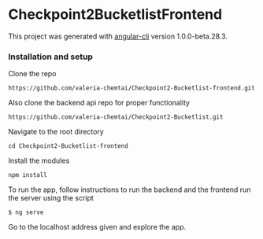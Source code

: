 # Checkpoint2BucketlistFrontend

This project was generated with [angular-cli](https://github.com/angular/angular-cli) version 1.0.0-beta.28.3.

### Installation and setup
Clone the repo 

```
https://github.com/valeria-chemtai/Checkpoint2-Bucketlist-frontend.git
```
Also clone the backend api repo for proper functionality
```
https://github.com/valeria-chemtai/Checkpoint2-Bucketlist.git
```
Navigate to the root directory
```
cd Checkpoint2-Bucketlist-frontend
```
Install the modules
```
npm install
```
To run the app, follow instructions to run the backend and the frontend run the server using the script
```
$ ng serve 
```
Go to the localhost address given and explore the app.
